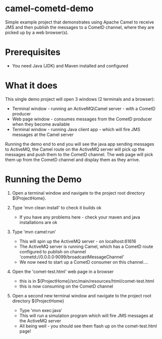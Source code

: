 camel-cometd-demo
=================

Simple example project that demonstrates using Apache Camel to receive JMS and then publish the messages to a CometD channel, where they are picked up by a web browser(s).

Prerequisites
=============
 - You need Java (JDK) and Maven installed and configured
 

What it does
============

This single demo project will open 3 windows (2 terminals and a browser):
 - Terminal window - running an ActiveMQ\Camel server - with a CometD producer
 - Web page window - consumes messages from the CometD producer when they become available
 - Terminal window - running Java client app - which will fire JMS messages at the Camel server

Running the demo end to end you will see the java app sending messages to ActiveMQ, the Camel route on the ActiveMQ server will pick up the messages and push them to the CometD channel. The web page will pick them up from the CometD channel and display them as they arrive.


Running the Demo
================

1. Open a terminal window and navigate to the project root directory ${ProjectHome}.


2. Type 'mvn clean install' to check it builds ok
	- If you have any problems here - check your maven and java installations are ok
	

3. Type 'mvn camel:run'
	- This will spin up the ActiveMQ server - on localhost:61616
	- The ActiveMQ server is running Camel, which has a CometD route configured to publish on channel 'cometd://0.0.0.0:9099/broadcastMessageChannel'
	- We now need to start up a CometD consumer on this channel....


4. Open the 'comet-test.html' web page in a browser
	- this is in ${ProjectHome}/src/main/resources/html/comet-test.html
	- this is now consuming on the CometD channel
	

5. Open a second new terminal window and navigate to the project root directory ${ProjectHome}
	- Type 'mvn exec:java'
	- This will run a simulation program which will fire JMS messages at the ActiveMQ server
	- All being well - you should see them flash up on the comet-test.html page!
	

